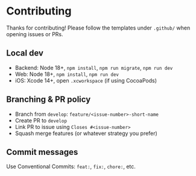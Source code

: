 # Contributing

Thanks for contributing! Please follow the templates under `.github/` when opening issues or PRs.

## Local dev

- Backend: Node 18+, `npm install`, `npm run migrate`, `npm run dev`
- Web: Node 18+, `npm install`, `npm run dev`
- iOS: Xcode 14+, open `.xcworkspace` (if using CocoaPods)

## Branching & PR policy

- Branch from `develop`: `feature/<issue-number>-short-name`
- Create PR to `develop`
- Link PR to issue using `Closes #<issue-number>`
- Squash merge features (or whatever strategy you prefer)

## Commit messages

Use Conventional Commits: `feat:`, `fix:`, `chore:`, etc.
